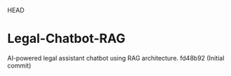  HEAD
# Legal-Chatbot-RAG
AI-powered legal assistant chatbot using RAG architecture.
 fd48b92 (Initial commit)

